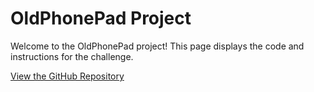 
<html lang="en">
<head>
    <meta charset="UTF-8">
    <meta http-equiv="X-UA-Compatible" content="IE=edge">
    <meta name="viewport" content="width=device-width, initial-scale=1.0">
    <title>OldPhonePad</title>
</head>
<body>
    <h1>OldPhonePad Project</h1>
    <p>Welcome to the OldPhonePad project! This page displays the code and instructions for the challenge.</p>
    <a href="https://github.com/CherlieJackson/OldPhonePad">View the GitHub Repository</a>
</body>
</html>
